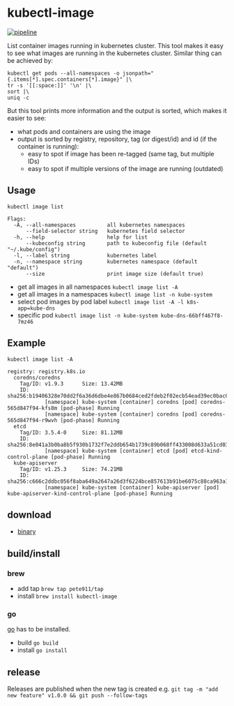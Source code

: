 # kubectl-image

[![pipeline](https://github.com/pete911/kubectl-image/actions/workflows/pipeline.yml/badge.svg)](https://github.com/pete911/kubectl-image/actions/workflows/pipeline.yml)

List container images running in kubernetes cluster. This tool makes it easy to see what images are running in the
kubernetes cluster. Similar thing can be achieved by:

```
kubectl get pods --all-namespaces -o jsonpath="{.items[*].spec.containers[*].image}" |\
tr -s '[[:space:]]' '\n' |\
sort |\
uniq -c
```

But this tool prints more information and the output is sorted, which makes it easier to see:
- what pods and containers are using the image
- output is sorted by registry, repository, tag (or digest/id) and id (if the container is running):
  - easy to spot if image has been re-tagged (same tag, but multiple IDs)
  - easy to spot if multiple versions of the image are running (outdated)

## Usage

```
kubectl image list

Flags:
  -A, --all-namespaces          all kubernetes namespaces
      --field-selector string   kubernetes field selector
  -h, --help                    help for list
      --kubeconfig string       path to kubeconfig file (default "~/.kube/config")
  -l, --label string            kubernetes label
  -n, --namespace string        kubernetes namespace (default "default")
      --size                    print image size (default true)
```

- get all images in all namespaces `kubectl image list -A`
- get all images in a namespaces `kubectl image list -n kube-system`
- select pod images by pod label `kubectl image list -A -l k8s-app=kube-dns`
- specific pod `kubectl image list -n kube-system kube-dns-66bff467f8-7mz46`

## Example

```
kubectl image list -A

registry: registry.k8s.io
  coredns/coredns
    Tag/ID: v1.9.3      Size: 13.42MB
    ID:     sha256:b19406328e70dd2f6a36d6dbe4e867b0684ced2fdeb2f02ecb54ead39ec0bac0
            [namespace] kube-system [container] coredns [pod] coredns-565d847f94-kfs8m [pod-phase] Running
            [namespace] kube-system [container] coredns [pod] coredns-565d847f94-r9wvh [pod-phase] Running
  etcd
    Tag/ID: 3.5.4-0     Size: 81.12MB
    ID:     sha256:8e041a3b0ba8b5f930b1732f7e2ddb654b1739c89b068ff433008d633a51cd03
            [namespace] kube-system [container] etcd [pod] etcd-kind-control-plane [pod-phase] Running
  kube-apiserver
    Tag/ID: v1.25.3     Size: 74.21MB
    ID:     sha256:c666c2ddbc056f8aba649a2647a26d3f6224bce857613b91be6075c88ca963a1
            [namespace] kube-system [container] kube-apiserver [pod] kube-apiserver-kind-control-plane [pod-phase] Running
```

## download

- [binary](https://github.com/pete911/kubectl-image/releases)

## build/install

### brew

- add tap `brew tap pete911/tap`
- install `brew install kubectl-image`

### go

[go](https://golang.org/dl/) has to be installed.
- build `go build`
- install `go install`

## release

Releases are published when the new tag is created e.g.
`git tag -m "add new feature" v1.0.0 && git push --follow-tags`
